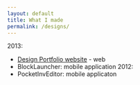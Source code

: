```yaml
---
layout: default
title: What I made
permalink: /designs/
---
```


2013: 
 - [Design Portfolio website](portfolio.html) - web
 - BlockLauncher: mobile application
2012:
 - PocketInvEditor: mobile applicaton
